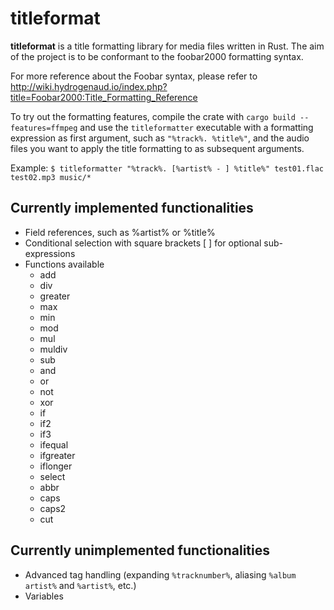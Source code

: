 # titleformat

**titleformat** is a title formatting library for media files written in Rust. The aim of the project is to be conformant to the foobar2000 formatting syntax.

For more reference about the Foobar syntax, please refer to http://wiki.hydrogenaud.io/index.php?title=Foobar2000:Title_Formatting_Reference

To try out the formatting features, compile the crate with `cargo build --features=ffmpeg` and use the `titleformatter` executable with a formatting expression as first argument, such as `"%track%. %title%"`, and the audio files you want to apply the title formatting to as subsequent arguments.

Example: `$ titleformatter "%track%. [%artist% - ] %title%" test01.flac test02.mp3 music/*`

## Currently implemented functionalities
* Field references, such as %artist% or %title%
* Conditional selection with square brackets [ ] for optional sub-expressions
* Functions available
  * add
  * div
  * greater
  * max
  * min
  * mod
  * mul
  * muldiv
  * sub
  * and
  * or
  * not
  * xor
  * if
  * if2
  * if3
  * ifequal
  * ifgreater
  * iflonger
  * select
  * abbr
  * caps
  * caps2
  * cut

## Currently unimplemented functionalities
 * Advanced tag handling (expanding `%tracknumber%`, aliasing `%album artist%` and `%artist%`, etc.)
 * Variables
